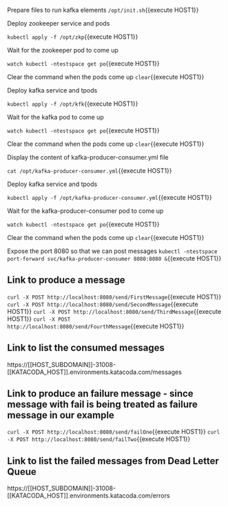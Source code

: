 Prepare files to run kafka elements
`/opt/init.sh`{{execute HOST1}}

Deploy zookeeper service and pods

`kubectl apply -f /opt/zkp`{{execute HOST1}}

Wait for the zookeeper pod to come up

`watch kubectl -ntestspace get po`{{execute HOST1}}

Clear the command when the pods come up
`clear`{{execute HOST1}}

Deploy kafka service and tpods

`kubectl apply -f /opt/kfk`{{execute HOST1}}

Wait for  the kafka pod to come up

`watch kubectl -ntestspace get po`{{execute HOST1}}

Clear the command when the pods come up
`clear`{{execute HOST1}}

Display the content of  kafka-producer-consumer.yml file

`cat /opt/kafka-producer-consumer.yml`{{execute HOST1}}

Deploy kafka service and tpods

`kubectl apply -f /opt/kafka-producer-consumer.yml`{{execute HOST1}}

Wait for the kafka-producer-consumer pod to come up

`watch kubectl -ntestspace get po`{{execute HOST1}}

Clear the command when the pods come up
`clear`{{execute HOST1}}

Expose the port 8080 so that we can post messages
`kubectl -ntestspace port-forward svc/kafka-producer-consumer 8080:8080 &`{{execute HOST1}}


## Link to produce a message
`curl -X POST http://localhost:8080/send/FirstMessage`{{execute HOST1}}
`curl -X POST http://localhost:8080/send/SecondMessage`{{execute HOST1}}
`curl -X POST http://localhost:8080/send/ThirdMessage`{{execute HOST1}}
`curl -X POST http://localhost:8080/send/FourthMessage`{{execute HOST1}}

## Link to list the consumed messages
https://[[HOST_SUBDOMAIN]]-31008-[[KATACODA_HOST]].environments.katacoda.com/messages

## Link to produce an failure message - since message with fail is being treated as failure message in our example
`curl -X POST http://localhost:8080/send/failOne`{{execute HOST1}}
`curl -X POST http://localhost:8080/send/failTwo`{{execute HOST1}}

## Link to list the failed messages from Dead Letter Queue
https://[[HOST_SUBDOMAIN]]-31008-[[KATACODA_HOST]].environments.katacoda.com/errors

